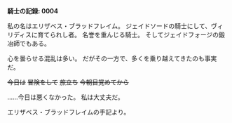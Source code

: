 <!-- title: エリザベスの日記帳: 5日目 -->

**騎士の記録: 0004**

私の名はエリザベス・ブラッドフレイム。
ジェイドソードの騎士にして、ヴィリディスに育てられし者。
名誉を重んじる騎士。
そしてジェイドフォージの鍛冶師でもある。

心を曇らせる混乱は多い。
だがその一方で、多くを乗り越えてきたのも事実だ。

~~今日は~~
~~冒険をして~~
~~旅立ち~~
~~今朝目覚めてから~~

……今日は悪くなかった。
私は大丈夫だ。

エリザベス・ブラッドフレイムの手記より。
